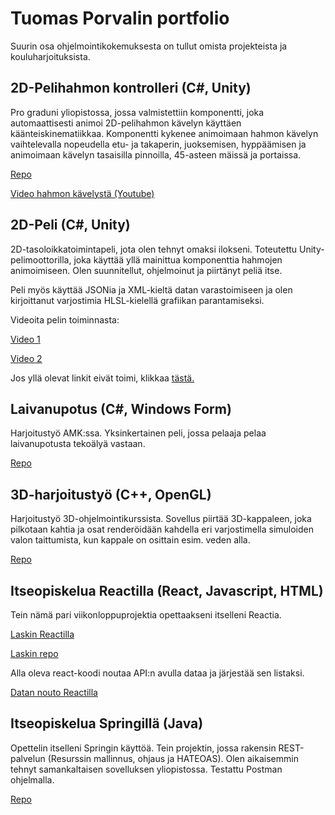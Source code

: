 # Tuomas Porvalin portfolio

Suurin osa ohjelmointikokemuksesta on tullut omista projekteista ja kouluharjoituksista.

## 2D-Pelihahmon kontrolleri (C#, Unity)
Pro graduni yliopistossa, jossa valmistettiin komponentti, joka automaattisesti animoi 2D-pelihahmon kävelyn käyttäen käänteiskinematiikkaa. Komponentti kykenee animoimaan hahmon kävelyn vaihtelevalla nopeudella etu- ja takaperin, juoksemisen, hyppäämisen ja animoimaan kävelyn tasaisilla pinnoilla, 45-asteen mäissä ja portaissa.

[Repo](https://github.com/Tupo26/Unity_IK_HumanoidGaitAnimator)

[Video hahmon kävelystä (Youtube)](https://youtu.be/jqgxD_3iY04)

## 2D-Peli (C#, Unity)
2D-tasoloikkatoimintapeli, jota olen tehnyt omaksi ilokseni. Toteutettu Unity-pelimoottorilla, joka käyttää yllä mainittua komponenttia hahmojen animoimiseen. 
Olen suunnitellut, ohjelmoinut ja piirtänyt peliä itse. 

Peli myös käyttää JSONia ja XML-kieltä datan varastoimiseen ja olen kirjoittanut varjostimia HLSL-kielellä grafiikan parantamiseksi. 

Videoita pelin toiminnasta:

[Video 1](https://drive.google.com/file/d/16vzFPRQmxaXre6UY0V_pm1-I9YIOU6Rm/view?usp=sharing)

[Video 2](https://drive.google.com/file/d/1vsyxqq3mQCbZAp_mp7dOLH8SfgK-0xIS/view?usp=sharing)

Jos yllä olevat linkit eivät toimi, klikkaa [tästä.](https://photos.app.goo.gl/t4XqKsbKqZPQAchh8)

## Laivanupotus (C#, Windows Form)
Harjoitustyö AMK:ssa. Yksinkertainen peli, jossa pelaaja pelaa laivanupotusta tekoälyä vastaan.

[Repo](https://github.com/Tupo26/Laivanupotuspeli)

## 3D-harjoitustyö (C++, OpenGL)
Harjoitustyö 3D-ohjelmointikurssista. Sovellus piirtää 3D-kappaleen, joka pilkotaan kahtia ja osat renderöidään 
kahdella eri varjostimella simuloiden valon taittumista, kun kappale on osittain esim. veden alla.

[Repo](https://github.com/Tupo26/3Dharjoitus)


## Itseopiskelua Reactilla (React, Javascript, HTML)

Tein nämä pari viikonloppuprojektia opettaakseni itselleni Reactia. 

[Laskin Reactilla](https://tupo26.github.io/Reacti-Laskin/)

[Laskin repo](https://github.com/Tupo26/React_Calculator)

Alla oleva react-koodi noutaa API:n avulla dataa ja järjestää sen listaksi. 

[Datan nouto Reactilla](https://github.com/Tupo26/React_datafetch)


## Itseopiskelua Springillä (Java)

Opettelin itselleni Springin käyttöä. Tein projektin, jossa rakensin REST-palvelun (Resurssin mallinnus, ohjaus ja HATEOAS). Olen aikaisemmin tehnyt samankaltaisen sovelluksen yliopistossa. Testattu Postman ohjelmalla.

[Repo](https://github.com/Tupo26/SpringRestPractice)
